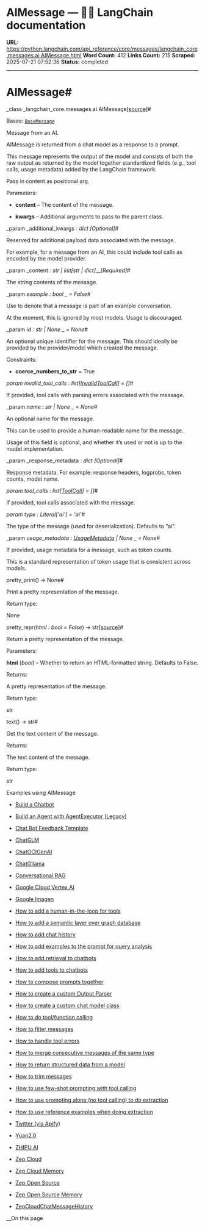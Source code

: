 # AIMessage — 🦜🔗 LangChain  documentation

**URL:** https://python.langchain.com/api_reference/core/messages/langchain_core.messages.ai.AIMessage.html
**Word Count:** 412
**Links Count:** 215
**Scraped:** 2025-07-21 07:52:36
**Status:** completed

---

# AIMessage\#

_class _langchain\_core.messages.ai.AIMessage[\[source\]](https://python.langchain.com/api_reference/_modules/langchain_core/messages/ai.html#AIMessage)\#     

Bases: [`BaseMessage`](https://python.langchain.com/api_reference/core/messages/langchain_core.messages.base.BaseMessage.html#langchain_core.messages.base.BaseMessage "langchain_core.messages.base.BaseMessage")

Message from an AI.

AIMessage is returned from a chat model as a response to a prompt.

This message represents the output of the model and consists of both the raw output as returned by the model together standardized fields \(e.g., tool calls, usage metadata\) added by the LangChain framework.

Pass in content as positional arg.

Parameters:     

  * **content** – The content of the message.

  * **kwargs** – Additional arguments to pass to the parent class.

_param _additional\_kwargs _: dict_ _\[Optional\]_\#     

Reserved for additional payload data associated with the message.

For example, for a message from an AI, this could include tool calls as encoded by the model provider.

_param _content _: str | list\[str | dict\]__\[Required\]_\#     

The string contents of the message.

_param _example _: bool_ _ = False_\#     

Use to denote that a message is part of an example conversation.

At the moment, this is ignored by most models. Usage is discouraged.

_param _id _: str | None_ _ = None_\#     

An optional unique identifier for the message. This should ideally be provided by the provider/model which created the message.

Constraints:     

  * **coerce\_numbers\_to\_str** = True

_param _invalid\_tool\_calls _: list\[[InvalidToolCall](https://python.langchain.com/api_reference/core/messages/langchain_core.messages.tool.InvalidToolCall.html#langchain_core.messages.tool.InvalidToolCall "langchain_core.messages.tool.InvalidToolCall")\]__ = \[\]_\#     

If provided, tool calls with parsing errors associated with the message.

_param _name _: str | None_ _ = None_\#     

An optional name for the message.

This can be used to provide a human-readable name for the message.

Usage of this field is optional, and whether it’s used or not is up to the model implementation.

_param _response\_metadata _: dict_ _\[Optional\]_\#     

Response metadata. For example: response headers, logprobs, token counts, model name.

_param _tool\_calls _: list\[[ToolCall](https://python.langchain.com/api_reference/core/messages/langchain_core.messages.tool.ToolCall.html#langchain_core.messages.tool.ToolCall "langchain_core.messages.tool.ToolCall")\]__ = \[\]_\#     

If provided, tool calls associated with the message.

_param _type _: Literal\['ai'\]__ = 'ai'_\#     

The type of the message \(used for deserialization\). Defaults to “ai”.

_param _usage\_metadata _: [UsageMetadata](https://python.langchain.com/api_reference/core/messages/langchain_core.messages.ai.UsageMetadata.html#langchain_core.messages.ai.UsageMetadata "langchain_core.messages.ai.UsageMetadata") | None_ _ = None_\#     

If provided, usage metadata for a message, such as token counts.

This is a standard representation of token usage that is consistent across models.

pretty\_print\(\) → None\#     

Print a pretty representation of the message.

Return type:     

None

pretty\_repr\(_html : bool = False_\) → str[\[source\]](https://python.langchain.com/api_reference/_modules/langchain_core/messages/ai.html#AIMessage.pretty_repr)\#     

Return a pretty representation of the message.

Parameters:     

**html** \(_bool_\) – Whether to return an HTML-formatted string. Defaults to False.

Returns:     

A pretty representation of the message.

Return type:     

str

text\(\) → str\#     

Get the text content of the message.

Returns:     

The text content of the message.

Return type:     

str

Examples using AIMessage

  * [Build a Chatbot](https://python.langchain.com/docs/tutorials/chatbot/)

  * [Build an Agent with AgentExecutor \(Legacy\)](https://python.langchain.com/docs/how_to/agent_executor/)

  * [Chat Bot Feedback Template](https://python.langchain.com/docs/templates/chat-bot-feedback/)

  * [ChatGLM](https://python.langchain.com/docs/integrations/llms/chatglm/)

  * [ChatOCIGenAI](https://python.langchain.com/docs/integrations/chat/oci_generative_ai/)

  * [ChatOllama](https://python.langchain.com/docs/integrations/chat/ollama/)

  * [Conversational RAG](https://python.langchain.com/docs/tutorials/qa_chat_history/)

  * [Google Cloud Vertex AI](https://python.langchain.com/docs/integrations/llms/google_vertex_ai_palm/)

  * [Google Imagen](https://python.langchain.com/docs/integrations/tools/google_imagen/)

  * [How to add a human-in-the-loop for tools](https://python.langchain.com/docs/how_to/tools_human/)

  * [How to add a semantic layer over graph database](https://python.langchain.com/docs/how_to/graph_semantic/)

  * [How to add chat history](https://python.langchain.com/docs/how_to/qa_chat_history_how_to/)

  * [How to add examples to the prompt for query analysis](https://python.langchain.com/docs/how_to/query_few_shot/)

  * [How to add retrieval to chatbots](https://python.langchain.com/docs/how_to/chatbots_retrieval/)

  * [How to add tools to chatbots](https://python.langchain.com/docs/how_to/chatbots_tools/)

  * [How to compose prompts together](https://python.langchain.com/docs/how_to/prompts_composition/)

  * [How to create a custom Output Parser](https://python.langchain.com/docs/how_to/output_parser_custom/)

  * [How to create a custom chat model class](https://python.langchain.com/docs/how_to/custom_chat_model/)

  * [How to do tool/function calling](https://python.langchain.com/docs/how_to/function_calling/)

  * [How to filter messages](https://python.langchain.com/docs/how_to/filter_messages/)

  * [How to handle tool errors](https://python.langchain.com/docs/how_to/tools_error/)

  * [How to merge consecutive messages of the same type](https://python.langchain.com/docs/how_to/merge_message_runs/)

  * [How to return structured data from a model](https://python.langchain.com/docs/how_to/structured_output/)

  * [How to trim messages](https://python.langchain.com/docs/how_to/trim_messages/)

  * [How to use few-shot prompting with tool calling](https://python.langchain.com/docs/how_to/tools_few_shot/)

  * [How to use prompting alone \(no tool calling\) to do extraction](https://python.langchain.com/docs/how_to/extraction_parse/)

  * [How to use reference examples when doing extraction](https://python.langchain.com/docs/how_to/extraction_examples/)

  * [Twitter \(via Apify\)](https://python.langchain.com/docs/integrations/chat_loaders/twitter/)

  * [Yuan2.0](https://python.langchain.com/docs/integrations/chat/yuan2/)

  * [ZHIPU AI](https://python.langchain.com/docs/integrations/chat/zhipuai/)

  * [Zep Cloud](https://python.langchain.com/docs/integrations/retrievers/zep_cloud_memorystore/)

  * [Zep Cloud Memory](https://python.langchain.com/docs/integrations/memory/zep_memory_cloud/)

  * [Zep Open Source](https://python.langchain.com/docs/integrations/retrievers/zep_memorystore/)

  * [Zep Open Source Memory](https://python.langchain.com/docs/integrations/memory/zep_memory/)

  * [ZepCloudChatMessageHistory](https://python.langchain.com/docs/integrations/memory/zep_cloud_chat_message_history/)

__On this page